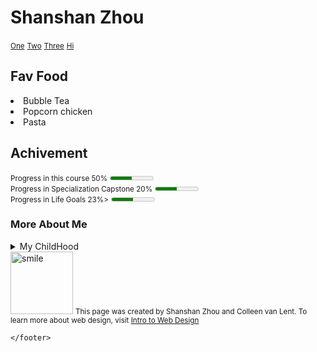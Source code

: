 <!Doctype html>
<head>
    <META charset="UTF-8">
       <title>Shanshan Zhou</title>
</head>
<body>
<h1>Shanshan Zhou</h1>
<small><a href="http://www.intro-webdesign.com">One</a></small> <small><a href="http://www.intro-webdesign.com">Two</a></small> <small><a href="http://www.intro-webdesign.com">Three</a></small> <small><a href="https://shanshan723.github.io">Hi</a></small>
    <h2>Fav Food</h2>
    <li>Bubble Tea</li>
    <li>Popcorn chicken</li>
    <li>Pasta</li>
    <h2>Achivement</h2>
    <small>Progress in this course 50%</small>
        <meter min="0"max="100"value="50">50%</meter><br>
    <small>Progress in Specialization Capstone 20%</small>
        <meter min="0"max="100"value="50">20%</meter><br>
    <small>Progress in Life Goals 23%></small>
        <meter min="0"max="100"value="50">23%</meter><br>
    <h3>More About Me</h3>
    <details>
        <summary>My ChildHood</summary>
        <p>I grow up in Beijing China.</p>
    </details>
    <footer>
        <img src="https://www.freepnglogos.com/uploads/smile-png/smile-mother-badge-honor-jewish-mom-6.png" alt="smile" height="100" width="100">
        <small>This page was created by Shanshan Zhou and Colleen van Lent. To learn more about web design, visit <a href="http://www.intro-webdesign.com">Intro to Web Design</a></small>

    </footer>
</body>
</html>
